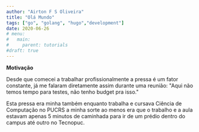 ```yaml
---
author: "Airton F S Oliveira"
title: "Olá Mundo"
tags: ["go", "golang", "hugo","development"]
date: 2020-06-26
# menu:
#   main:
#     parent: tutorials
#draft: true
---
```


**Motivação**

Desde que comecei a trabalhar profissionalmente a pressa é um fator constante, já me falaram diretamente assim durante uma reunião: "Aqui não temos tempo para testes, não tenho budget pra isso."

Esta pressa era minha também enquanto trabalha e cursava Ciência de Computação no PUCRS a minha sorte ao menos era que o trabalho e a aula estavam apenas 5 minutos de caminhada para ir de um prédio dentro do campus até outro no Tecnopuc.


